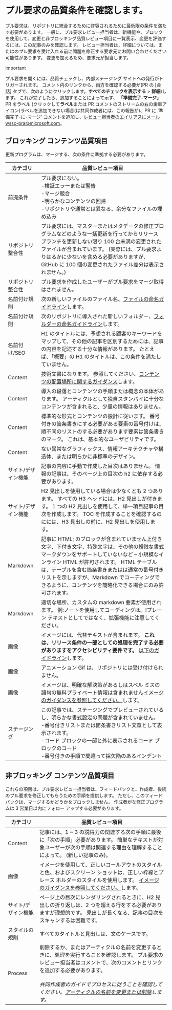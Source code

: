 # <a name="quality-criteria-for-pull-request-review"></a>プル要求の品質条件を確認します。

プル要求は、リポジトリに統合するために許容されるために最低限の条件を満たす必要があります。 一般に、プル要求レビュー担当者は、新機能や、ブロックを使用して、変更と非ブロッキング品質レビュー項目に一覧表示、変更を評価するには、この記事のみを確認します。 レビュー担当者は、詳細については、またはのプル要求を受け入れる前に問題を修正する要求元にお問い合わせください可能性があります。 変更を加えるため、要求元が担当します。

>[!IMPORTANT] 
>プル要求を開くには、品質チェックし、内部ステージング サイトへの発行がトリガーされます。 コメント内のリンクから、両方を確認する必要が\(PR の [会話] タブで、次のようにクリックします。**すべてのチェックを表示する** > **詳細**\)します。 これが完了したら、追加することによって示す、 **「準備完了-マージ」** PR をラベル \(クリックして**ラベル**または PR コメントのストリームの右の歯車アイコン)ラベルを追加できない場合\(は共同作成者には、この報告が)、PR に '準備完了-に-マージ' コメントを追加し、レビュー担当者のエイリアスにメールwssc-pra@microsoft.com。

## <a name="blocking-content-quality-items"></a>ブロッキング コンテンツ品質項目

更新プログラムは、マージする、次の条件に準拠する必要があります。

| カテゴリ | 品質レビュー項目 |
|----------|---------------------|
|前提条件| プル要求にない。<br>-検証エラーまたは警告<br>-マージ競合<br>-明らかなコンテンツの回帰<br>-リポジトリや通常とは異なる、余分なファイルの埋め込み|
|リポジトリ整合性 |プル要求には、マスターまたはメタデータの修正プログラムなどのような一括更新を行ってからリリース ブランチを更新しない限り 100 台未満の変更されたファイルが含まれています。 (実際には、プル要求よりはるかに少ないを含める必要がありますが、GitHub に 100 個の変更されたファイル差分は表示されません。)|
|リポジトリ整合性| プル要求を作成したユーザーがプル要求をマージ取得はされません。|
|名前付け規則 |次の新しいファイルのファイル名、[ファイルの命名ガイドライン](file-names-and-locations.md)します。|
|名前付け規則 |次のリポジトリに導入された新しいフォルダー、[フォルダーの命名ガイドライン](file-names-and-locations.md#folder-names-in-the-repo)します。|
|名前付け/SEO|H1 のタイトルには、予想される顧客のキーワードをマップして、その他の記事を区別するためには、記事の内容を記述する十分な情報があります。 たとえば、「概要」の H1 のタイトルは、この条件を満たしていません。|
|Content|技術文書になります。 参照してください、[コンテンツの配置場所に関するガイダンス](content-channel-guidance.md)します。|
|Content|導入の段落とコンテンツの手順または概念の本体があります。 アーティクルとして独自スタンバイに十分なコンテンツが含まれると、少量の情報はありません。|
|Content| 標準的な形式とコンテンツの設計に従います。 番号付きの箇条書きにする必要がある要素の番号付けは、順不同のリストのする必要があります要素は箇条書きのマーク。 これは、基本的なユーザビリティです。|
|Content| ない異常なグラフィックス、情報アーキテクチャや構造体、または明らかに非標準のデザイン。|
|サイト/デザイン機能| 記事の内容に手動で作成した目次はありません。 情報の記事は、そのページ上の目次の h2 に依存する必要があります。|
|サイト/デザイン機能| H2 見出しを使用している場合は少なくとも 2 つあります。 すべての H3 ヘッドには、H2 見出しが付きます。 1 つの H2 見出しを使用して、単一項目記事の目次を作成します。 TOC を作成することを確認するのにには、H3 見出しの前に、H2 見出しを使用します。|
|Markdown| 記事に HTML; のブロックが含まれていません上付き文字、下付き文字、特殊文字は、その他の軽微な書式マークダウンをサポートしていないなど – 小規模なインライン HTML が許可されます。 HTML テーブルは、テーブルを含む箇条書きまたはは通常の番号付きリストを示しますが、Markdown でコーディングできるように、コンテンツを簡略化できる場合にのみ許可されます。|
|Markdown   |適切な場所、カスタムの markdown 要素が使用されます。 例:ノートを使用してコーディングは、!プレーン テキストとしてではなく、拡張機能に注意してください。|
|画像|イメージには、代替テキストが含まれます。 **これは、リリース条件の一部としての処理を完了する必要がありますをアクセシビリティ要件です。** [以下のガイドライン](https://worldready.cloudapp.net/Styleguide/Read?id=2665&topicid=28349)します。 |
|画像 |アニメーション Gif は、リポジトリには受け付けられません。|
|画像 | イメージは、明確な解決策があるしはスペル ミスの語句の無料プライベート情報は含まれません[イメージのガイダンスを参照してください。](https://github.com/Azure/azure-content/blob/master/contributor-guide/create-images-markdown.md)します。 |
|ステージング| この記事では、ステージングでプレビューされているし、明らかな書式設定の問題が含まれていません。<br>-番号付きリストまたは箇条書きリスト文章として表示されます。 <br> -コード ブロックの一部と外に表示されるコード ブロックのコード <br>-番号付きの手順で間違って採欠陥のあるインデント|

## <a name="non-blocking-content-quality-items"></a>非ブロッキング コンテンツ品質項目

これらの項目は、プル要求レビュー担当者は、フィードバックと、作成者、後続のプル要求を修正してもらうための手順を提供します。 ただし、このフィードバックは、マージするかどうかをブロックしません。 作成者がな修正プログラムは 3 営業日以内にフォロー アップする必要があります。

| カテゴリ | 品質レビュー項目 |
|----------|---------------------|
|Content|記事には、1 ~ 3 の説得力の関連する次の手順に最後に「次の手順」必要があります。 簡単なテキストが対象ユーザーが次の手順は関連する理由を理解することによって。 (新しい記事のみ)。
|画像|イメージを使用して、正しいコールアウトのスタイルと色、およびスクリーン ショットは、正しい枠線とプレース ホルダーのスタイルを使用します。 [イメージのガイダンスを参照してください。](https://github.com/Azure/azure-content/blob/master/contributor-guide/create-images-markdown.md)します。|
|サイト/デザイン機能|ページ上の目次にレンダリングされるときに、H2 見出しの折り返しは、2 つを超える行をする必要がありますが理想的です。 見出しが長くなる、記事の目次をスキャンするは困難です。|
|スタイルの規則|すべてのタイトルと見出しは、文のケースです。|
|Process|削除するか、またはアーティクルの名前を変更するときに、処理を実行することを確認します。 プル要求のレビュー担当者はコメントで、次のコメントとリンクを追加する必要があります。<br><br>*共同作成者のガイドでプロセスに従うことを確認してください。[アーティクルの名前を変更または削除](rename-or-retire.md)します。*|
